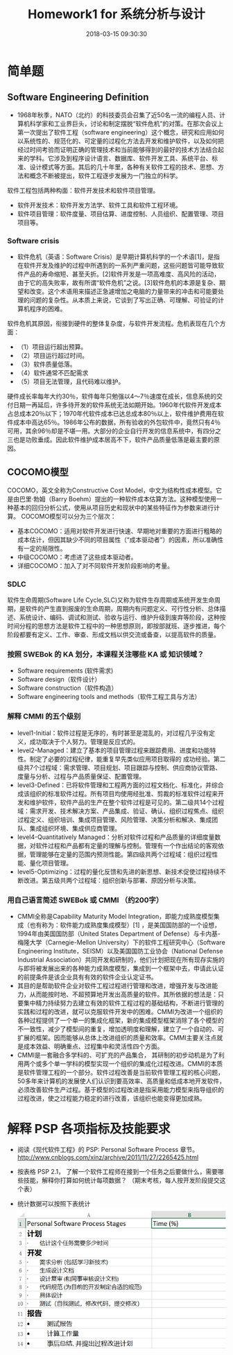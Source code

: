 ﻿---
layout: post
title: Homework1 for 系统分析与设计
date: 2018-03-15 09:30:30
categories: Software
tags: 博客
excerpt: Software
---
# 简单题

## Software Engineering Definition

* 1968年秋季，NATO（北约）的科技委员会召集了近50名一流的编程人员、计算机科学家和工业界巨头，讨论和制定摆脱“软件危机”的对策。在那次会议上第一次提出了软件工程（software engineering）这个概念，研究和应用如何以系统性的、规范化的、可定量的过程化方法去开发和维护软件，以及如何把经过时间考验而证明正确的管理技术和当前能够得到的最好的技术方法结合起来的学科。它涉及到程序设计语言、数据库、软件开发工具、系统平台、标准、设计模式等方面。其后的几十年里，各种有关软件工程的技术、思想、方法和概念不断被提出，软件工程逐步发展为一门独立的科学。

软件工程包括两种构面：软件开发技术和软件项目管理。

* 软件开发技术：软件开发方法学、软件工具和软件工程环境。
* 软件项目管理：软件度量、项目估算、进度控制、人员组织、配置管理、项目项目等。

### Software crisis

* 软件危机（英语：Software Crisis）是早期计算机科学的一个术语[1]，是指在软件开发及维护的过程中所遇到的一系列严重问题，这些问题皆可能导致软件产品的寿命缩短、甚至夭折。[2]软件开发是一项高难度、高风险的活动，由于它的高失败率，故有所谓“软件危机”之说。[3]软件危机的本源是复杂、期望和改变。这个术语用来描述正急遽增加之电脑的力量带来的冲击和可能要处理的问题的复杂性。从本质上来说，它谈到了写出正确、可理解、可验证的计算机程序的困难。

软件危机其原因，衔接到硬件的整体复杂度，与软件开发流程。危机表现在几个方面：

* （1）项目运行超出预算。
* （2）项目运行超过时间。
* （3）软件质量低落。
* （4）软件通常不匹配需求
* （5）项目无法管理，且代码难以维护。

硬件成长率每年大约30％，软件每年只勉强以4～7％速度在成长，信息系统的交付日期一再延后，许多待开发的软件系统无法如期开始。1960年代软件开发成本占总成本20％以下；1970年代软件成本已达总成本80％以上，软件维护费用在软件成本中高达65％。1986年公布的数据，所有验收的外包软件中，竟然只有4％可用，其余96％却是不堪一用。大部分的企业自行开发的信息系统中，有四分之三也是功败垂成。因此软件维护成本居高不下，软件产品质量低落是最主要的原因。

## COCOMO模型

COCOMO，英文全称为Constructive Cost Model，中文为结构性成本模型。它是由巴里·勃姆（Barry Boehm）提出的一种软件成本估算方法。这种模型使用一种基本的回归分析公式，使用从项目历史和现状中的某些特征作为参数来进行计算。
COCOMO模型可以分为三个层次：
* 基本COCOMO：适用对软件开发进行快速、早期地对重要的方面进行粗略的成本估计，但因其缺少不同的项目属性（“成本驱动者”）的因素，所以准确性有一定的局限性。
* 中级COCOMO：考虑进了这些成本驱动者。
* 详细COCOMO：加入了对不同软件开发阶段影响的考量。

### SDLC

软件生命周期(Software Life Cycle,SLC)又称为软件生存周期或系统开发生命周期，是软件的产生直到报废的生命周期，周期内有问题定义、可行性分析、总体描述、系统设计、编码、调试和测试、验收与运行、维护升级到废弃等阶段，这种按时间分程的思想方法是软件工程中的一种思想原则，即按部就班、逐步推进，每个阶段都要有定义、工作、审查、形成文档以供交流或备查，以提高软件的质量。

### 按照 SWEBok 的 KA 划分，本课程关注哪些 KA 或 知识领域？

* Software requirements (软件需求)
* Software design（软件设计）
* Software construction（软件构造）
* Software engineering tools and methods（软件工程工具与方法）

### 解释 CMMI 的五个级别

* level1-Initial：软件过程是无序的，有时甚至是混乱的，对过程几乎没有定义，成功取决于个人努力。管理是反应式的。
* level2-Managed：建立了基本的项目管理过程来跟踪费用、进度和功能特性。制定了必要的过程纪律，能重复早先类似应用项目取得的 成功经验。第二级共7个过程域：需求管理、项目规划、项目跟踪与控制、供应商协议管路、度量与分析、过程与产品质量保证、配置管理。
* level3-Defined：已将软件管理和工程两方面的过程文档化、标准化，并综合成该组织的标准软件过程。所有项目均使用经批准、剪裁的标准软件过程来开发和维护软件，软件产品的生产在整个软件过程是可见的。第二级共14个过程域：需求开发、技术解决方案、产品集成、验证、确认、组织过程焦点、组织过程定义、组织培训、集成项目管理、风险管理、决策分析和解决、集成团队、集成组织环境、集成供应商管理。
* level4-Quantitatively Managed：分析对软件过程和产品质量的详细度量数据，对软件过程和产品都有定量的理解与控制。管理有一个作出结论的客观依据，管理能够在定量的范围内预测性能。第四级共两个过程域：组织过程性能、量化项目管理。
* level5-Optimizing：过程的量化反馈和先进的新思想、新技术促使过程持续不断改进。第五级共两个过程域：组织创新与部署、原因分析与决策。

### 用自己语言简述 SWEBok 或 CMMI （约200字）

* CMMI全称是Capability Maturity Model Integration，即能力成熟度模型集成（也有称为：软件能力成熟度集成模型）[1]  ，是美国国防部的一个设想，1994年由美国国防部（United States Department of Defense）与卡内基-梅隆大学（Carnegie-Mellon University）下的软件工程研究中心（Software Engineering Institute，SEISM）以及美国国防工业协会（National Defense Industrial Association）共同开发和研制的，他们计划把现在所有现存实施的与即将被发展出来的各种能力成熟度模型，集成到一个框架中去，申请此认证的前提条件是该企业具有有效的软件企业认定证书。
* 其目的是帮助软件企业对软件工程过程进行管理和改进，增强开发与改进能力，从而能按时地、不超预算地开发出高质量的软件。其所依据的想法是：只要集中精力持续努力去建立有效的软件工程过程的基础结构，不断进行管理的实践和过程的改进，就可以克服软件开发中的困难。CMMI为改进一个组织的各种过程提供了一个单一的集成化框架，新的集成模型框架消除了各个模型的不一致性，减少了模型间的重复，增加透明度和理解，建立了一个自动的、可扩展的框架。因而能够从总体上改进组织的质量和效率。CMMI主要关注点就是成本效益、明确重点、过程集中和灵活性四个方面。
* CMMI是一套融合多学科的、可扩充的产品集合， 其研制的初步动机是为了利用两个或多个单一学科的模型实现一个组织的集成化过程改进。CMMI的本质是软件管理工程的一个部分。软件过程改善是当前软件管理工程的核心问题， 50多年来计算机的发展使人们认识到要高效率、高质量和低成本地开发软件，必须改善软件生产过程。基于模型的过程改进是指采用能力模型来指导组织的过程改进，使之过程能力稳定的进行改善，该组织也能变得更加成熟。


# 解释 PSP 各项指标及技能要求


* 阅读《现代软件工程》的 PSP: Personal Software Process 章节。 http://www.cnblogs.com/xinz/archive/2011/11/27/2265425.html
* 按表格 PSP 2.1， 了解一个软件工程师在接到一个任务之后要做什么，需要哪些技能，解释你打算如何统计每项数据？ （期末考核，每人按开发阶段提交这个表）

* 统计数据可以按照下表统计 
    ![](/assets/software/psp2.1.png)